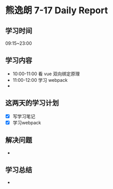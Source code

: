 
# 熊逸朗 7-17 Daily Report

## 学习时间

09:15~23:00

## 学习内容

- 10:00-11:00 看 vue 双向绑定原理
- 11:00-12:00 学习 webpack
- 


## 这两天的学习计划

- [x] 写学习笔记
- [x] 学习webpack

## 解决问题

- 

## 学习总结

- 
